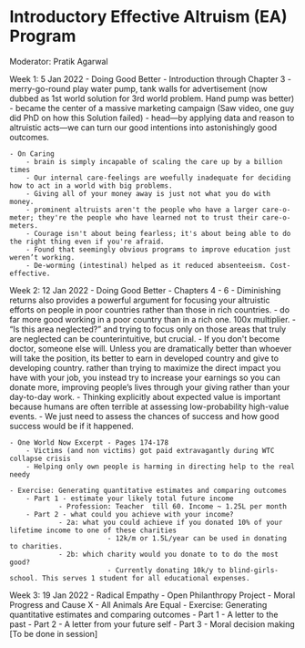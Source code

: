 # Introductory Effective Altruism (EA) Program

Moderator: Pratik Agarwal

Week 1: 5 Jan 2022
	- Doing Good Better - Introduction through Chapter 3 
		-	merry-go-round play water pump, tank walls for advertisement (now dubbed as 1st world solution for 3rd world problem. Hand pump was better)
		- became the center of a massive marketing campaign (Saw video, one guy did PhD on how this Solution failed)
		- head—by applying data and reason to altruistic acts—we can turn our good intentions into astonishingly good outcomes.
		
	- On Caring
		- brain is simply incapable of scaling the care up by a billion times
		- Our internal care-feelings are woefully inadequate for deciding how to act in a world with big problems.
		- Giving all of your money away is just not what you do with money. 
		- prominent altruists aren't the people who have a larger care-o-meter; they're the people who have learned not to trust their care-o-meters.
		- Courage isn't about being fearless; it's about being able to do the right thing even if you're afraid.
		- Found that seemingly obvious programs to improve education just weren’t working. 
		- De-worming (intestinal) helped as it reduced absenteeism. Cost-effective.

Week 2: 12 Jan 2022
	- Doing Good Better - Chapters 4 - 6 
		-	Diminishing returns also provides a powerful argument for focusing your altruistic efforts on people in poor countries rather than those in rich countries.
		- do far more good working in a poor country than in a rich one. 100x multiplier.
		- “Is this area neglected?” and trying to focus only on those areas that truly are neglected can be counterintuitive, but crucial.
		- If you don't become doctor, someone else will. Unless you are dramatically better than whoever will take the position, its better to earn in developed country and give to developing country. rather than trying to
maximize the direct impact you have with your job, you instead try to increase your earnings so you can donate more, improving people’s lives through your giving rather than your day-to-day work.
		- Thinking explicitly about expected value is important because humans are often terrible at assessing low-probability high-value events.
		- We just need to assess the chances of success and how good success would be if it happened.
		
	- One World Now Excerpt - Pages 174-178
		- Victims (and non victims) got paid extravagantly during WTC collapse crisis
		- Helping only own people is harming in directing help to the real needy
		
	- Exercise: Generating quantitative estimates and comparing outcomes
		- Part 1 - estimate your likely total future income
				- Profession: Teacher  till 60. Income ~ 1.25L per month
		- Part 2 - what could you achieve with your income?
				- 2a: what you could achieve if you donated 10% of your lifetime income to one of these charities
							- 12k/m or 1.5L/year can be used in donating to charities. 
				- 2b: which charity would you donate to to do the most good? 
							- Currently donating 10k/y to blind-girls-school. This serves 1 student for all educational expenses.

Week 3: 19 Jan 2022
	- Radical Empathy - Open Philanthropy Project
	- Moral Progress and Cause X
	- All Animals Are Equal
	- Exercise: Generating quantitative estimates and comparing outcomes
		- Part 1 - A letter to the past
		- Part 2 - A letter from your future self
		- Part 3 - Moral decision making [To be done in session] 
